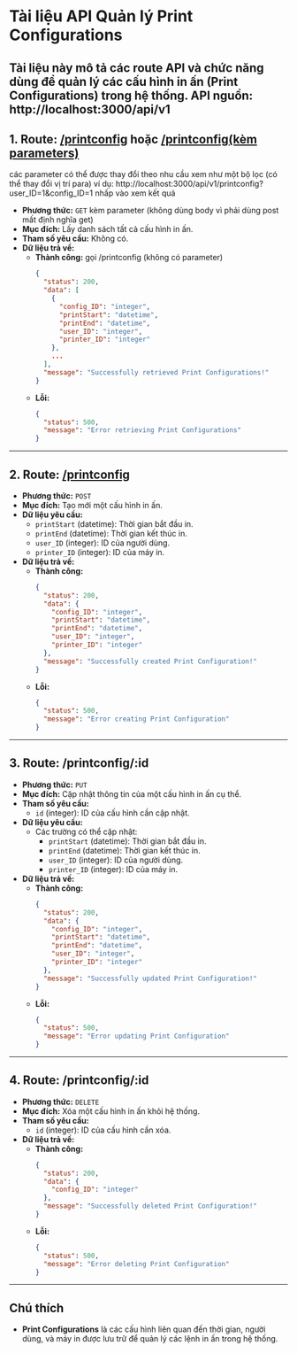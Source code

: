 # Tài liệu API Quản lý Print Configurations
<!-- Gỏ CTRL + Shift + V để trông OK hơn-->
<!-- Xem thử mẫu API: nhấp vào route api (nếu có) -->
Tài liệu này mô tả các route API và chức năng dùng để quản lý các cấu hình in ấn (Print Configurations) trong hệ thống.
API nguồn: http://localhost:3000/api/v1
---

## 1. Route: **[/printconfig](http://localhost:3000/api/v1/printconfig)** hoặc **[/printconfig(kèm parameters)](http://localhost:3000/api/v1/printconfig/?config_ID=${config_ID}&user_ID=${user_ID}&printer_ID=${printer_ID}&status=${status})**
các parameter có thể được thay đổi theo nhu cầu xem như một bộ lọc (có thể thay đổi vị trí para) ví dụ:
http://localhost:3000/api/v1/printconfig?user_ID=1&config_ID=1 nhấp vào xem kết quả

- **Phương thức:** `GET` kèm parameter (không dùng body vì phải dùng post mất định nghĩa get)
- **Mục đích:** Lấy danh sách tất cả cấu hình in ấn.
- **Tham số yêu cầu:** Không có.
- **Dữ liệu trả về:**
  - **Thành công:** gọi /printconfig (không có parameter)
    ```json
    {
      "status": 200,
      "data": [
        {
          "config_ID": "integer",
          "printStart": "datetime",
          "printEnd": "datetime",
          "user_ID": "integer",
          "printer_ID": "integer"
        },
        ...
      ],
      "message": "Successfully retrieved Print Configurations!"
    }
    ```
  - **Lỗi:**
    ```json
    {
      "status": 500,
      "message": "Error retrieving Print Configurations"
    }
    ```

---

## 2. Route: **[/printconfig](http://localhost:3000/api/v1/printconfig)** 

- **Phương thức:** `POST`
- **Mục đích:** Tạo mới một cấu hình in ấn.
- **Dữ liệu yêu cầu:**
  - `printStart` (datetime): Thời gian bắt đầu in.
  - `printEnd` (datetime): Thời gian kết thúc in.
  - `user_ID` (integer): ID của người dùng.
  - `printer_ID` (integer): ID của máy in.
- **Dữ liệu trả về:**
  - **Thành công:**
    ```json
    {
      "status": 200,
      "data": {
        "config_ID": "integer",
        "printStart": "datetime",
        "printEnd": "datetime",
        "user_ID": "integer",
        "printer_ID": "integer"
      },
      "message": "Successfully created Print Configuration!"
    }
    ```
  - **Lỗi:**
    ```json
    {
      "status": 500,
      "message": "Error creating Print Configuration"
    }
    ```

---

## 3. Route: **/printconfig/:id**

- **Phương thức:** `PUT`
- **Mục đích:** Cập nhật thông tin của một cấu hình in ấn cụ thể.
- **Tham số yêu cầu:**
  - `id` (integer): ID của cấu hình cần cập nhật.
- **Dữ liệu yêu cầu:** 
  - Các trường có thể cập nhật:
    - `printStart` (datetime): Thời gian bắt đầu in.
    - `printEnd` (datetime): Thời gian kết thúc in.
    - `user_ID` (integer): ID của người dùng.
    - `printer_ID` (integer): ID của máy in.
- **Dữ liệu trả về:**
  - **Thành công:**
    ```json
    {
      "status": 200,
      "data": {
        "config_ID": "integer",
        "printStart": "datetime",
        "printEnd": "datetime",
        "user_ID": "integer",
        "printer_ID": "integer"
      },
      "message": "Successfully updated Print Configuration!"
    }
    ```
  - **Lỗi:**
    ```json
    {
      "status": 500,
      "message": "Error updating Print Configuration"
    }
    ```

---

## 4. Route: **/printconfig/:id**

- **Phương thức:** `DELETE`
- **Mục đích:** Xóa một cấu hình in ấn khỏi hệ thống.
- **Tham số yêu cầu:**
  - `id` (integer): ID của cấu hình cần xóa.
- **Dữ liệu trả về:**
  - **Thành công:**
    ```json
    {
      "status": 200,
      "data": {
        "config_ID": "integer"
      },
      "message": "Successfully deleted Print Configuration!"
    }
    ```
  - **Lỗi:**
    ```json
    {
      "status": 500,
      "message": "Error deleting Print Configuration"
    }
    ```

---

## Chú thích

- **Print Configurations** là các cấu hình liên quan đến thời gian, người dùng, và máy in được lưu trữ để quản lý các lệnh in ấn trong hệ thống.

